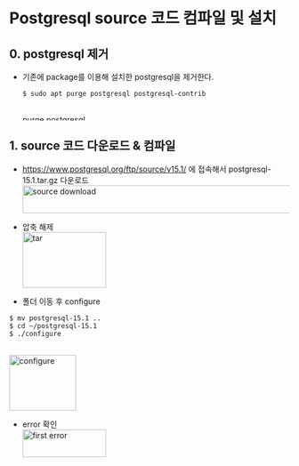 # Postgresql source 코드 컴파일 및 설치

## 0. postgresql 제거
  * 기존에 package를 이용해 설치한 postgresql을 제거한다.
    ```
    $ sudo apt purge postgresql postgresql-contrib
    ```
    <br><img src="https://github.com/RainingCodes/Industry-Academic-Cooperation1/blob/main/Kafka/img/img73.JPG" width="300px" height="10px" alt="purge postgresql"><br/>

## 1. source 코드 다운로드 & 컴파일
  * https://www.postgresql.org/ftp/source/v15.1/ 에 접속해서 postgresql-15.1.tar.gz 다운로드
<br><img src="https://github.com/RainingCodes/Industry-Academic-Cooperation1/blob/main/Kafka/img/img71.JPG" width="800px" height="50px" alt="source download"><br/>

  * 압축 해제
  <br><img src="https://github.com/RainingCodes/Industry-Academic-Cooperation1/blob/main/Kafka/img/img74.JPG" width="150px" height="100px" alt="tar"><br/>

  * 폴더 이동 후 configure
  ```
  $ mv postgresql-15.1 ..
  $ cd ~/postgresql-15.1
  $ ./configure
  ```
  <br><img src="https://github.com/RainingCodes/Industry-Academic-Cooperation1/blob/main/Kafka/img/img75.JPG" width="120px" height="100px" alt="configure"><br/>

  * error 확인
  <br><img src="https://github.com/RainingCodes/Industry-Academic-Cooperation1/blob/main/Kafka/img/img72.JPG" width="150px" height="50px" alt="first error"><br/>

